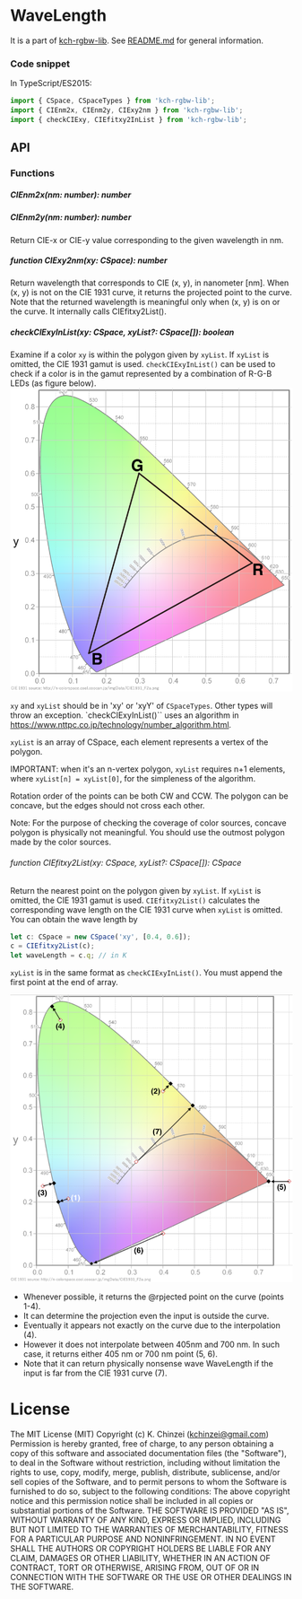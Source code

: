 # WaveLength

It is a part of [kch-rgbw-lib](https://github.com/kchinzei/kch-rgbw-lib).
See [README.md](https://github.com/kchinzei/kch-rgbw-lib/blob/master/README.md)
for general information.

### Code snippet

In TypeScript/ES2015:

```TypeScript
import { CSpace, CSpaceTypes } from 'kch-rgbw-lib';
import { CIEnm2x, CIEnm2y, CIExy2nm } from 'kch-rgbw-lib';
import { checkCIExy, CIEfitxy2InList } from 'kch-rgbw-lib';
```

## API

### Functions

##### CIEnm2x(nm: number): number

##### CIEnm2y(nm: number): number

Return CIE-x or CIE-y value corresponding to the given wavelength in nm.

##### function CIExy2nm(xy: CSpace): number

Return wavelength that corresponds to CIE (x, y), in nanometer [nm].
When (x, y) is not on the CIE 1931 curve, it returns the projected point to the
curve. Note that the returned wavelength is meaningful only when (x, y)
is on or the curve. It internally calls CIEfitxy2List().

##### checkCIExyInList(xy: CSpace, xyList?: CSpace[]): boolean

Examine if a color `xy` is within the polygon given by `xyList`.
If `xyList` is omitted, the CIE 1931 gamut is used.
`checkCIExyInList()` can be used to check if a color is in the gamut represented by a combination of R-G-B LEDs (as figure below).
![Gamut_sRGB](./figs/Gamut_sRGB.png "sRGB Gamut")

`xy` and `xyList` should be in 'xy' or 'xyY' of `CSpaceTypes`.
Other types will throw an exception.
`checkCIExyInList()`` uses an algorithm in https://www.nttpc.co.jp/technology/number_algorithm.html.

`xyList` is an array of CSpace, each element represents a vertex of the polygon.

IMPORTANT: when it's an n-vertex polygon, `xyList` requires n+1 elements,
where `xyList[n] = xyList[0]`, for the simpleness of the algorithm.

Rotation order of the points can be both CW and CCW.
The polygon can be concave, but the edges should not cross each other.

Note: For the purpose of checking the coverage of color sources, concave polygon is physically not meaningful.
You should use the outmost polygon made by the color sources.

###### function CIEfitxy2List(xy: CSpace, xyList?: CSpace[]): CSpace

Return the nearest point on the polygon given by `xyList`.
If `xyList` is omitted, the CIE 1931 gamut is used.
`CIEfitxy2List()` calculates the corresponding wave length on the CIE 1931 curve when `xyList` is omitted.
You can obtain the wave length by

````TypeScript
let c: CSpace = new CSpace('xy', [0.4, 0.6]);
c = CIEfitxy2List(c);
let waveLength = c.q; // in K
````

`xyList` is in the same format as `checkCIExyInList()`.
You must append the first point at the end of array.

![CIEfitxy2nm](./figs/CIExy2nm.png "Mapping by CIEfitxy2nm()")

- Whenever possible, it returns the @rpjected point on the curve (points 1-4).
- It can determine the projection even the input is outside the curve.
- Eventually it appears not exactly on the curve due to the interpolation (4).
- However it does not interpolate between 405nm and 700 nm.
  In such case, it returns either 405 nm or 700 nm point (5, 6).
- Note that it can return physically nonsense wave WaveLength
if the input is far from the CIE 1931 curve (7).

# License

The MIT License (MIT)
Copyright (c) K. Chinzei (kchinzei@gmail.com)
Permission is hereby granted, free of charge, to any person obtaining a copy
of this software and associated documentation files (the "Software"), to deal
in the Software without restriction, including without limitation the rights
to use, copy, modify, merge, publish, distribute, sublicense, and/or sell
copies of the Software, and to permit persons to whom the Software is
furnished to do so, subject to the following conditions:
The above copyright notice and this permission notice shall be included in
all copies or substantial portions of the Software.
THE SOFTWARE IS PROVIDED "AS IS", WITHOUT WARRANTY OF ANY KIND, EXPRESS OR
IMPLIED, INCLUDING BUT NOT LIMITED TO THE WARRANTIES OF MERCHANTABILITY,
FITNESS FOR A PARTICULAR PURPOSE AND NONINFRINGEMENT. IN NO EVENT SHALL THE
AUTHORS OR COPYRIGHT HOLDERS BE LIABLE FOR ANY CLAIM, DAMAGES OR OTHER
LIABILITY, WHETHER IN AN ACTION OF CONTRACT, TORT OR OTHERWISE, ARISING FROM,
OUT OF OR IN CONNECTION WITH THE SOFTWARE OR THE USE OR OTHER DEALINGS IN
THE SOFTWARE.
